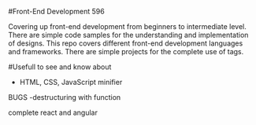 #Front-End Development 596

Covering up front-end development from beginners to intermediate level. There are simple code samples for the understanding and implementation of designs. This repo covers different front-end development languages and frameworks. There are simple projects for the complete use of tags.

#Usefull to see and know about
 - HTML, CSS, JavaScript minifier

BUGS
-destructuring with function

complete react and angular
